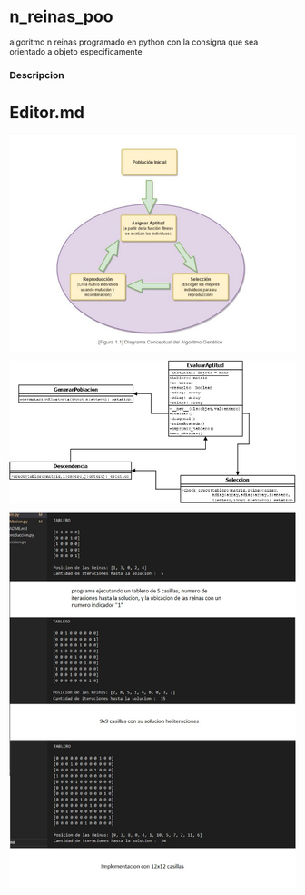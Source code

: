 # n_reinas_poo
algoritmo n reinas programado en python con la consigna que sea orientado a objeto especificamente
### Descripcion

# Editor.md

![](https://github.com/tecnoexit/n_reinas_poo/blob/main/4.jpeg)

![](https://github.com/tecnoexit/n_reinas_poo/blob/main/8.png)

![](https://github.com/tecnoexit/n_reinas_poo/blob/main/5.jpeg)
